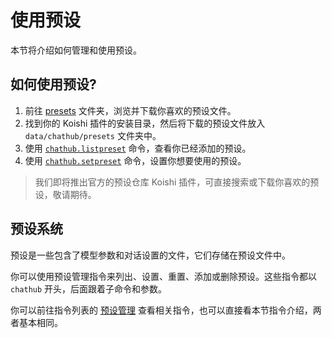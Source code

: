 # 使用预设

本节将介绍如何管理和使用预设。

## 如何使用预设?

1. 前往 [presets](https://github.com/ChatHubLab/awesome-chathub-presets/tree/main/presets) 文件夹，浏览并下载你喜欢的预设文件。
2. 找到你的 Koishi 插件的安装目录，然后将下载的预设文件放入 `data/chathub/presets` 文件夹中。
3. 使用 [`chathub.listpreset`](#预设列表) 命令，查看你已经添加的预设。
4. 使用 [`chathub.setpreset`](#设置预设) 命令，设置你想要使用的预设。

> 我们即将推出官方的预设仓库 Koishi 插件，可直接搜索或下载你喜欢的预设，敬请期待。

## 预设系统

预设是一些包含了模型参数和对话设置的文件，它们存储在预设文件中。

你可以使用预设管理指令来列出、设置、重置、添加或删除预设。这些指令都以 `chathub` 开头，后面跟着子命令和参数。

你可以前往指令列表的 [预设管理](/guide/useful-commands.html#预设管理) 查看相关指令，也可以直接看本节指令介绍，两者基本相同。
